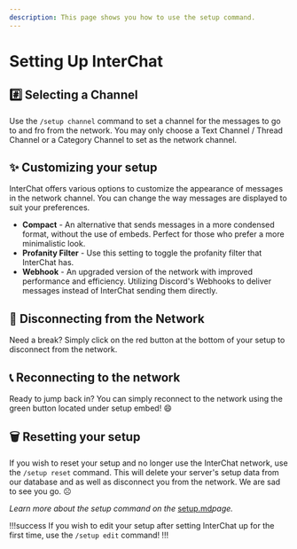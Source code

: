 ```yaml
---
description: This page shows you how to use the setup command.
---
```


# Setting Up InterChat

## #️⃣ Selecting a Channel

Use the `/setup channel` command to set a channel for the messages to go to and fro from the network. You may only choose a Text Channel / Thread Channel or a Category Channel to set as the network channel.

## ✨ Customizing your setup

InterChat offers various options to customize the appearance of messages in the network channel. You can change the way messages are displayed to suit your preferences.

* **Compact** - An alternative that sends messages in a more condensed format, without the use of embeds. Perfect for those who prefer a more minimalistic look.
* **Profanity Filter** - Use this setting to toggle the profanity filter that InterChat has.
* **Webhook** - An upgraded version of the network with improved performance and efficiency. Utilizing Discord's Webhooks to deliver messages instead of InterChat sending them directly.

## 📴 Disconnecting from the Network

Need a break? Simply click on the red button at the bottom of your setup to disconnect from the network.

## 📞 Reconnecting to the network

Ready to jump back in? You can simply reconnect to the network using the green button located under setup embed! 😄

## 🗑️ Resetting your setup

If you wish to reset your setup and no longer use the InterChat network, use the `/setup reset` command. This will delete your server's setup data from our database and as well as disconnect you from the network. We are sad to see you go. ☹️

_Learn more about the setup command on the_ [setup.md](../commands/setup.md "mention")_page._

!!!success
If you wish to edit your setup after setting InterChat up for the first time, use the `/setup edit` command!&#x20;
!!!